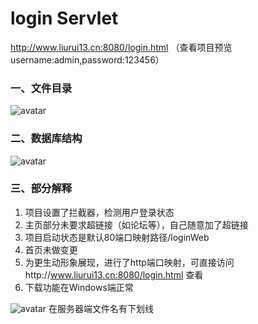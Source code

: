 # login Servlet

http://www.liurui13.cn:8080/login.html  （查看项目预览username:admin,password:123456）

### 一、文件目录

![avatar](http://www.liurui13.cn/img/source.png)



### 二、数据库结构

![avatar](http://www.liurui13.cn/img/sql.png)


### 三、部分解释

1. 项目设置了拦截器，检测用户登录状态
2. 主页部分未要求超链接（如论坛等），自己随意加了超链接
3. 项目启动状态是默认80端口映射路径/loginWeb
4. 首页未做变更
5. 为更生动形象展现，进行了http端口映射，可直接访问http://www.liurui13.cn:8080/login.html  查看
6. 下载功能在Windows端正常

![avatar](http://www.liurui13.cn/img/download.png)
在服务器端文件名有下划线

